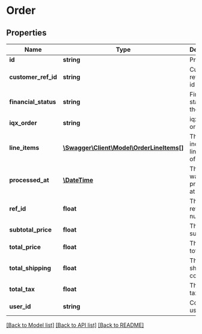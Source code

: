 # Order

## Properties
Name | Type | Description | Notes
------------ | ------------- | ------------- | -------------
**id** | **string** | Primary key | [optional] 
**customer_ref_id** | **string** | Customers reference id | [optional] 
**financial_status** | **string** | Financial status of the order | [optional] 
**iqx_order** | **string** | iqx internal order id | [optional] 
**line_items** | [**\Swagger\Client\Model\OrderLineItems[]**](OrderLineItems.md) | The individual line items of the order | [optional] 
**processed_at** | [**\DateTime**](\DateTime.md) | The Order was processed at | [optional] 
**ref_id** | **float** | The Order reference number | [optional] 
**subtotal_price** | **float** | The Order&#39;s sub total | [optional] 
**total_price** | **float** | The Order&#39;s total | [optional] 
**total_shipping** | **float** | The Order&#39;s shipping cost | [optional] 
**total_tax** | **float** | The Order&#39;s tax amount | [optional] 
**user_id** | **string** | Connected user id | [optional] 

[[Back to Model list]](../README.md#documentation-for-models) [[Back to API list]](../README.md#documentation-for-api-endpoints) [[Back to README]](../README.md)



